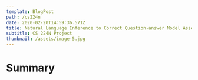 ```yaml
---
template: BlogPost
path: /cs224n
date: 2020-02-20T14:59:36.571Z
title: Natural Language Inference to Correct Question-answer Model Assertions
subtitle: CS 224N Project
thumbnail: /assets/image-5.jpg
---
```

# Summary